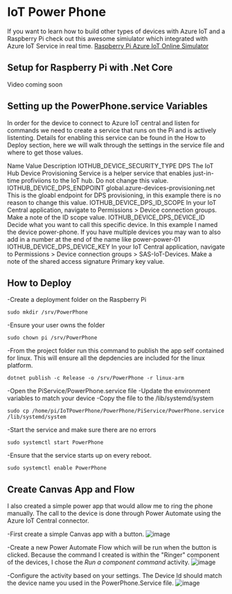 # IoT Power Phone

If you want to learn how to build other types of devices with Azure IoT and a Raspberry Pi check out this awesome simiulator which integrated with Azure IoT Service in real time. [Raspberry Pi Azure IoT Online Simulator](https://azure-samples.github.io/raspberry-pi-web-simulator/)

## Setup for Raspberry Pi with .Net Core

Video coming soon

## Setting up the PowerPhone.service Variables
In order for the device to connect to Azure IoT central and listen for commands we need to create a service that runs on the Pi and is actively listenting.  Details for enabling this service can be found in the How to Deploy section, here we will walk through the settings in the service file and where to get those values.

Name	Value Description
IOTHUB_DEVICE_SECURITY_TYPE	DPS  The IoT Hub Device Provisioning Service is a helper service that enables just-in-time profiviions to the IoT hub.  Do not change this value.
IOTHUB_DEVICE_DPS_ENDPOINT	global.azure-devices-provisioning.net  This is the gloabl endpoint for DPS provisioning, in this example there is no reason to change this value.
IOTHUB_DEVICE_DPS_ID_SCOPE	In your IoT Central application, navigate to Permissions > Device connection groups. Make a note of the ID scope value.
IOTHUB_DEVICE_DPS_DEVICE_ID Decide what you want to call this specific device.  In this example I named the device power-phone.  If you have multiple devices you may wan to also add in a number at the end of the name like power-power-01
IOTHUB_DEVICE_DPS_DEVICE_KEY	In your IoT Central application, navigate to Permissions > Device connection groups > SAS-IoT-Devices. Make a note of the shared access signature Primary key value.



## How to Deploy

-Create a deployment folder on the Raspberry Pi

``sudo mkdir /srv/PowerPhone``

-Ensure your user owns the folder

``sudo chown pi /srv/PowerPhone``

-From the project folder run this command to publish the app self contained for linux.  This will ensure all the depdencies are included for the linux platform.

``dotnet publish -c Release -o /srv/PowerPhone -r linux-arm``

-Open the PiService/PowerPhone.service file
-Update the environment variables to match your device
-Copy the file to the /lib/systemd/system

``sudo cp /home/pi/IoTPowerPhone/PowerPhone/PiService/PowerPhone.service /lib/systemd/system``

-Start the service and make sure there are no errors

``sudo systemctl start PowerPhone``

-Ensure that the service starts up on every reboot.

``sudo systemctl enable PowerPhone``

## Create Canvas App and Flow
I also created a simple power app that would allow me to ring the phone manually.  The call to the device is done through Power Automate using the Azure IoT Central connector.

-First create a simple Canvas app with a button.
![image](https://github.com/rwilson504/IoTPowerPhone/assets/7444929/c1da8c2b-a989-447d-9fe7-fa82c2bc7c61)

-Create a new Power Automate Flow which will be run when the button is clicked. Because the command I created is within the "Ringer" component of the devices, I chose the _Run a component command_ activity.
![image](https://github.com/rwilson504/IoTPowerPhone/assets/7444929/4d4f078a-3484-4f1f-9544-99cc5ee9ab61)

-Configure the activity based on your settings.  The Device Id should match the device name you used in the PowerPhone.Service file.
![image](https://github.com/rwilson504/IoTPowerPhone/assets/7444929/df88f9ad-7c12-4ad2-8841-ddac996d906a)
